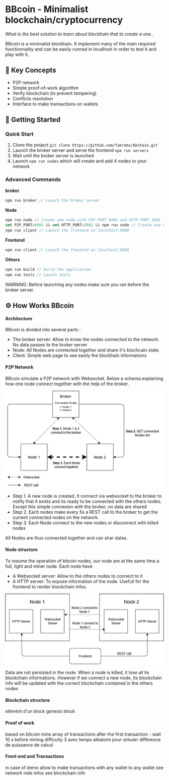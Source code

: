 # BBcoin - Minimalist blockchain/cryptocurrency

_What is the best solution to learn about blockhain that to create a one.._

BBcoin is a minimalist blockhain. It implement many of the main required functionnality and can be easily runned in localhost in order to test it and play with it.

## 🧰 Key Concepts

- P2P network
- Simple proof-of-work algorithm
- Verify blockchain (to prevent tampering)
- Conflicts resolution
- Interface to make transactions on wallets

## 🏁 Getting Started

### Quick Start

1. Clone the project `git clone https://github.com/fabremx/bbchain.git`
2. Launch the broker server and serve the frontend `npm run servers`
3. Wait until the broker server is launched
4. Launch `npm run nodes` which will create and add 4 nodes to your network

### Advanced Commands

**broker**

```js
npm run broker // Launch the broker server
```

**Node**

```js
npm run node // Create one node with P2P PORT 6001 and HTTP PORT 3001
set P2P_PORT=6002 && set HTTP_PORT=3002 && npm run node // Create one node with P2P PORT 6002 and HTTP PORT 3002
npm run client // Launch the frontend on localhost:8080
```

**Frontend**

```js
npm run client // Launch the frontend on localhost:8080
```

**Others**

```js
npm run build // build the application
npm run tests // Launch tests
```

WARNING: Before launching any nodes make sure you ran before the broker server.

## ⚙️ How Works BBcoin

#### Architecture

BBcoin is divided into several parts :

- The broker server: Allow to know the nodes connected to the network. No data passes to the broker server
- Node: All Nodes are connected together and share it's blochcain state.
- Client: Simple web page to see easily the blockhain informations

#### P2P Network

BBcoin simulate a P2P network with Websocket. Below a schema explaining how one node connect together with the help of the broker.

![P2P Network](images/p2p.jpg)

- Step 1. A new node is created. It connect via websocket to the broker to notify that it exists and its ready to be connected with the others nodes. Except this simple connexion with the broker, no data are shared
- Step 2. Each nodes make every 5s a REST call to the broker to get the current connected nodes on the network.
- Step 3. Each Node connect to the new nodes or disconnect with killed nodes

All Nodes are thus connected together and can shar datas.

#### Node structure

To resume the operation of bitcoin nodes, our node are at the same time a full, light and miner node.
Each node have

- A Websocket server: Allow to the others nodes to connect to it
- A HTTP server: To expose information of the node. Usefull for the frontend to render blockchain infos.

![Node Structure](images/node.jpg)

Data are not persisted in the node. When a node is killed, it lose all its blockchain informations.
However if we connect a new node, its blockchain info will be updated with the correct blockchain contained in the others nodes

#### Blockchain structure

elémént d'un block
genesis block

#### Proof of work

based on bitcoin
mine array of transactions
after the first transaction - wait 10 s before mining
difficulty 3 avec temps aléatoire pour simuler différence de puissance de calcul

#### Front end and Transactions

in case of demo allow to make transactions with any wallet to any wallet
see network nide infos
see blockchain info
